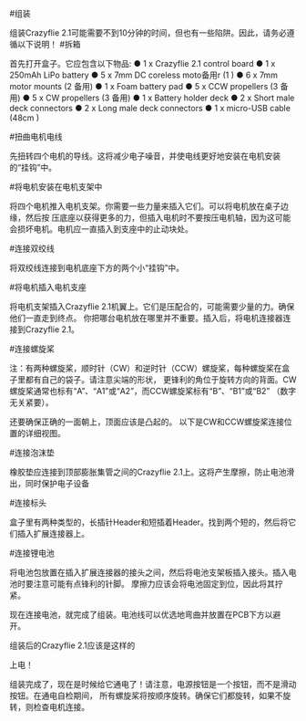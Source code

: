 #组装

组装Crazyflie 2.1可能需要不到10分钟的时间，但也有一些陷阱。因此，请务必遵循以下说明！
#拆箱

首先打开盒子。它应包含以下物品:
● 1 x Crazyflie 2.1 control board
● 1 x 250mAh LiPo battery
● 5 x 7mm DC coreless moto备用r (1 )
● 6 x 7mm motor mounts (2 备用)
● 1 x Foam battery pad
● 5 x CCW propellers (3 备用)
● 5 x CW propellers (3 备用)
● 1 x Battery holder deck
● 2 x Short male deck connectors
● 2 x Long male deck connectors
● 1 x micro-USB cable (48cm )

#扭曲电机电线

先扭转四个电机的导线。这将减少电子噪音，并使电线更好地安装在电机安装的“挂钩”中。

#将电机安装在电机支架中

将四个电机推入电机支架。你需要一些力量来插入它们。可以将电机放在桌子边缘，然后按
压底座以获得更多的力，但插入电机时不要按压电机轴，因为这可能会损坏电机。电机应一直插入到支座中的止动块处。

#连接双绞线

将双绞线连接到电机底座下方的两个小“挂钩”中。

#将电机插入电机支座

将电机支架插入Crazyflie 2.1机翼上。它们是压配合的，可能需要少量的力。确保他们一直走到终点。
你把哪台电机放在哪里并不重要。插入后，将电机连接器连接到Crazyflie 2.1。

#连接螺旋桨

注：有两种螺旋桨，顺时针（CW）和逆时针（CCW）螺旋桨，每种螺旋桨在盒子里都有自己的袋子。请注意尖端的形状，
更锋利的角位于旋转方向的背面。CW螺旋桨通常也标有“A”、“A1”或“A2”，而CCW螺旋桨标有“B”、“B1”或“B2”
（数字无关紧要）。

还要确保正确的一面朝上，顶面应该是凸起的。
以下是CW和CCW螺旋桨连接位置的详细视图。









#连接泡沫垫

橡胶垫应连接到顶部膨胀集管之间的Crazyflie 2.1上。这将产生摩擦，防止电池滑出，同时保护电子设备

#连接标头

盒子里有两种类型的，长插针Header和短插着Header。找到两个短的，然后将它们插入扩展连接器上。

#连接锂电池

将电池包放置在插入扩展连接器的接头之间，然后将电池支架板插入接头。插入电池时要注意可能有点锋利的针脚。
摩擦力应该会将电池固定到位，因此将其拧紧。

现在连接电池，就完成了组装。电池线可以优选地弯曲并放置在PCB下方以避开。

组装后的Crazyflie 2.1应该是这样的








上电！

组装完成了，现在是时候给它通电了！请注意，电源按钮是一个按钮，而不是滑动按钮。在通电自检期间，
所有螺旋桨将按顺序旋转。确保它们都旋转，如果不旋转，则检查电机连接。



